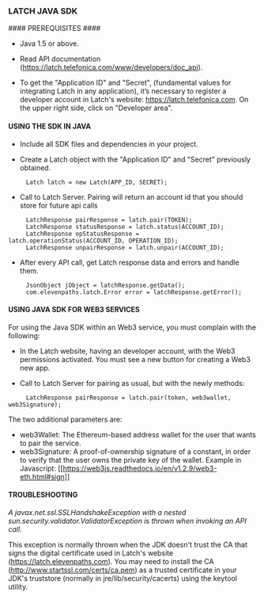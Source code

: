 ### LATCH JAVA SDK ###


#### PREREQUISITES ####

* Java 1.5 or above.

* Read API documentation (https://latch.telefonica.com/www/developers/doc_api).

* To get the "Application ID" and "Secret", (fundamental values for integrating Latch in any application), it’s necessary to register a developer account in Latch's website: https://latch.telefonica.com. On the upper right side, click on "Developer area".


#### USING THE SDK IN JAVA ####

* Include all SDK files and dependencies in your project.

* Create a Latch object with the "Application ID" and "Secret" previously obtained.
```
     Latch latch = new Latch(APP_ID, SECRET);
```

* Call to Latch Server. Pairing will return an account id that you should store for future api calls
```
     LatchResponse pairResponse = latch.pair(TOKEN);
     LatchResponse statusResponse = latch.status(ACCOUNT_ID);
     LatchResponse opStatusResponse = latch.operationStatus(ACCOUNT_ID, OPERATION_ID);
     LatchResponse unpairResponse = latch.unpair(ACCOUNT_ID);
```

* After every API call, get Latch response data and errors and handle them.
```
     JsonObject jObject = latchResponse.getData();
     com.elevenpaths.latch.Error error = latchResponse.getError();
```

#### USING JAVA SDK FOR WEB3 SERVICES ####

For using the Java SDK within an Web3 service, you must complain with the following:

* In the Latch website, having an developer account, with the Web3 permissions activated. You must see a new button for creating a Web3 new app.

* Call to Latch Server for pairing as usual, but with the newly methods:
```
     LatchResponse pairResponse = latch.pair(token, web3wallet, web3Signature);
```
The two additional parameters are:
- web3Wallet: The Ethereum-based address wallet for the user that wants to pair the service.
- web3Signature: A proof-of-ownership signature of a constant, in order to verify that the user owns the private key of the wallet.
Example in Javascript: [[https://web3js.readthedocs.io/en/v1.2.9/web3-eth.html#sign]]


#### TROUBLESHOOTING ####

*A javax.net.ssl.SSLHandshakeException with a nested sun.security.validator.ValidatorException is thrown when invoking an API call.*

This exception is normally thrown when the JDK doesn't trust the CA that signs the digital certificate used in Latch's website (https://latch.elevenpaths.com). You may need to install the CA (http://www.startssl.com/certs/ca.pem) as a trusted certificate in your JDK's truststore (normally in jre/lib/security/cacerts) using the keytool utility.

